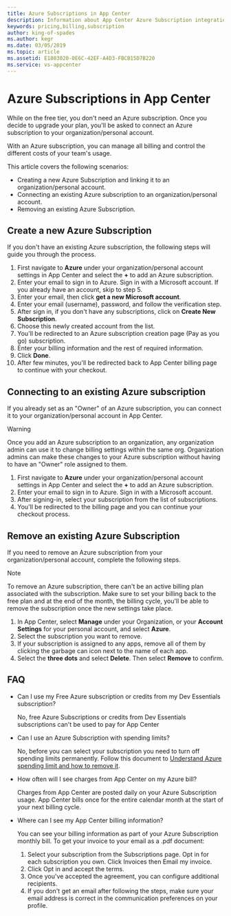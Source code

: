 ```yaml
---
title: Azure Subscriptions in App Center
description: Information about App Center Azure Subscription integration.
keywords: pricing,billing,subscription
author: king-of-spades
ms.author: kegr
ms.date: 03/05/2019
ms.topic: article
ms.assetid: E1803020-0E6C-42EF-A4D3-FBCB15D7B220
ms.service: vs-appcenter
---
```


# Azure Subscriptions in App Center

While on the free tier, you don't need an Azure subscription. Once you decide to upgrade your plan, you'll be asked to connect an Azure subscription to your organization/personal account.

With an Azure subscription, you can manage all billing and control the different costs of your team's usage.

This article covers the following scenarios:

- Creating a new Azure Subscription and linking it to an organization/personal account.
- Connecting an existing Azure subscription to an organization/personal account.
- Removing an existing Azure Subscription.

## Create a new Azure Subscription

If you don't have an existing Azure subscription, the following steps will guide you through the process.

1. First navigate to **Azure** under your organization/personal account settings in App Center and select the **+** to add an Azure subscription.
2. Enter your email to sign in to Azure. Sign in with a Microsoft account. If you already have an account, skip to step 5.
3. Enter your email, then click **get a new Microsoft account**.
4. Enter your email (username), password, and follow the verification step.
5. After sign in, if you don't have any subscriptions, click on **Create New Subscription**.
6. Choose this newly created account from the list.
7. You'll be redirected to an Azure subscription creation page (Pay as you go) subscription.
8. Enter your billing information and the rest of required information.
9. Click **Done**.
10. After few minutes, you'll be redirected back to App Center billing page to continue with your checkout.

## Connecting to an existing Azure subscription

If you already set as an "Owner" of an Azure subscription, you can connect it to your organization/personal account in App Center.

> [!WARNING]
> Once you add an Azure subscription to an organization, any organization admin can use it to change billing settings within the same org. Organization admins can make these changes to your Azure subscription without having to have an "Owner" role assigned to them.

1. First navigate to **Azure** under your organization/personal account settings in App Center and select the **+** to add an Azure subscription.
2. Enter your email to sign in to Azure. Sign in with a Microsoft account.
3. After signing-in, select your subscription from the list of subscriptions.
4. You'll be redirected to the billing page and you can continue your checkout process.

## Remove an existing Azure Subscription

If you need to remove an Azure subscription from your organization/personal account, complete the following steps.

> [!NOTE]
> To remove an Azure subscription, there can't be an active billing plan associated with the subscription. Make sure to set your billing back to the free plan and at the end of the month, the billing cycle, you'll be able to remove the subscription once the new settings take place.

1. In App Center, select **Manage** under your Organization, or your **Account Settings** for your personal account, and select **Azure**.
2. Select the subscription you want to remove.
3. If your subscription is assigned to any apps, remove all of them by clicking the garbage can icon next to the name of each app.
4. Select the **three dots** and select **Delete**. Then select **Remove** to confirm.

## FAQ

- Can I use my Free Azure subscription or credits from my Dev Essentials subscription?

    No, free Azure Subscriptions or credits from Dev Essentials subscriptions can't be used to pay for App Center

- Can I use an Azure Subscription with spending limits?

    No, before you can select your subscription you need to turn off spending limits permanently. Follow this document to [Understand Azure spending limit and how to remove it](https://docs.microsoft.com/azure/billing/billing-spending-limit).

- How often will I see charges from App Center on my Azure bill?

    Charges from App Center are posted daily on your Azure Subscription usage. App Center bills once for the entire calendar month at the start of your next billing cycle.

- Where can I see my App Center billing information?

    You can see your billing information as part of your Azure Subscription monthly bill. To get your invoice to your email as a .pdf document:

  1. Select your subscription from the Subscriptions page. Opt in for each subscription you own. Click Invoices then Email my invoice.
  2. Click Opt in and accept the terms.
  3. Once you've accepted the agreement, you can configure additional recipients.
  4. If you don't get an email after following the steps, make sure your email address is correct in the communication preferences on your profile.
